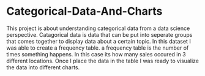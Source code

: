 # Categorical-Data-And-Charts
This project is about understanding categorical data from a data science perspective.
Catagorical data is data that can be put into seperate groups that comes together to display data about a certain topic.
In this dataset I was able to create a frequency table. a frequency table is the number of times something happens. In this case its how many sales occured in 3 different locations.
Once I place the data in the table I was ready to visualize the data into different charts.
